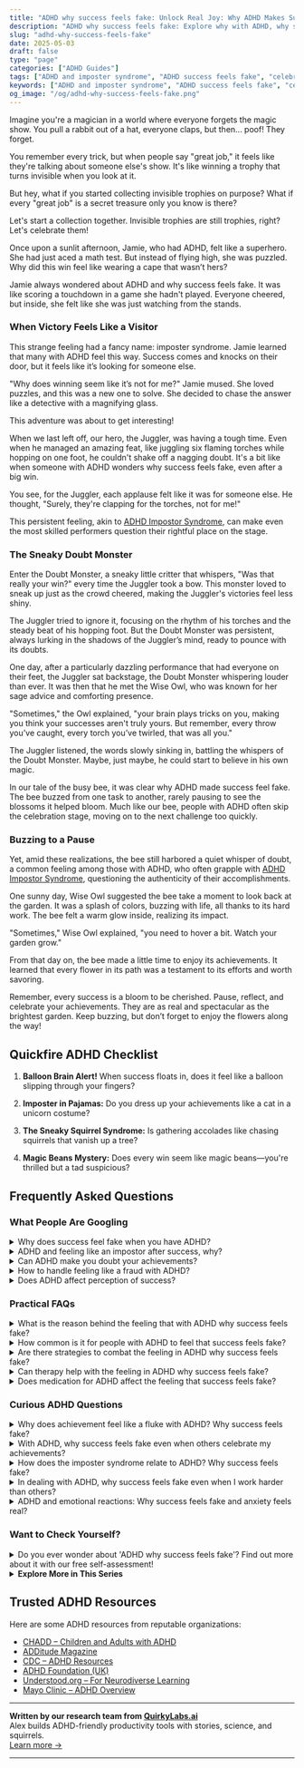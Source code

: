 ```yaml
---
title: "ADHD why success feels fake: Unlock Real Joy: Why ADHD Makes Success Feel Fake!"
description: "ADHD why success feels fake: Explore why with ADHD, why success feels fake, and how to cherish your wins. Dive into a blog that understands and uplifts you, making every achievement truly yours."
slug: "adhd-why-success-feels-fake"
date: 2025-05-03
draft: false
type: "page"
categories: ["ADHD Guides"]
tags: ["ADHD and imposter syndrome", "ADHD success feels fake", "celebrating ADHD achievements", "invisible trophies ADHD", "understanding ADHD emotional themes", "ADHD adult success perception", "ADHD and self-doubt"]
keywords: ["ADHD and imposter syndrome", "ADHD success feels fake", "celebrating ADHD achievements", "invisible trophies ADHD", "understanding ADHD emotional themes", "ADHD adult success perception", "ADHD and self-doubt"]
og_image: "/og/adhd-why-success-feels-fake.png"
---
```


Imagine you're a magician in a world where everyone forgets the magic show. You pull a rabbit out of a hat, everyone claps, but then... poof! They forget. 

You remember every trick, but when people say "great job," it feels like they're talking about someone else's show. It's like winning a trophy that turns invisible when you look at it.

But hey, what if you started collecting invisible trophies on purpose? What if every "great job" is a secret treasure only you know is there?

Let's start a collection together. Invisible trophies are still trophies, right? Let's celebrate them!

Once upon a sunlit afternoon, Jamie, who had ADHD, felt like a superhero. She had just aced a math test. But instead of flying high, she was puzzled. Why did this win feel like wearing a cape that wasn’t hers?

Jamie always wondered about ADHD and why success feels fake. It was like scoring a touchdown in a game she hadn't played. Everyone cheered, but inside, she felt like she was just watching from the stands.

### When Victory Feels Like a Visitor

This strange feeling had a fancy name: imposter syndrome. Jamie learned that many with ADHD feel this way. Success comes and knocks on their door, but it feels like it’s looking for someone else.

"Why does winning seem like it’s not for me?" Jamie mused. She loved puzzles, and this was a new one to solve. She decided to chase the answer like a detective with a magnifying glass. 

This adventure was about to get interesting!

When we last left off, our hero, the Juggler, was having a tough time. Even when he managed an amazing feat, like juggling six flaming torches while hopping on one foot, he couldn't shake off a nagging doubt. It's a bit like when someone with ADHD wonders why success feels fake, even after a big win.

You see, for the Juggler, each applause felt like it was for someone else. He thought, "Surely, they're clapping for the torches, not for me!"

This persistent feeling, akin to [ADHD Impostor Syndrome](/pages/adhd-impostor-syndrome/), can make even the most skilled performers question their rightful place on the stage.

### The Sneaky Doubt Monster

Enter the Doubt Monster, a sneaky little critter that whispers, "Was that really your win?" every time the Juggler took a bow. This monster loved to sneak up just as the crowd cheered, making the Juggler's victories feel less shiny.

The Juggler tried to ignore it, focusing on the rhythm of his torches and the steady beat of his hopping foot. But the Doubt Monster was persistent, always lurking in the shadows of the Juggler’s mind, ready to pounce with its doubts.

One day, after a particularly dazzling performance that had everyone on their feet, the Juggler sat backstage, the Doubt Monster whispering louder than ever. It was then that he met the Wise Owl, who was known for her sage advice and comforting presence.

"Sometimes," the Owl explained, "your brain plays tricks on you, making you think your successes aren't truly yours. But remember, every throw you’ve caught, every torch you’ve twirled, that was all you."

The Juggler listened, the words slowly sinking in, battling the whispers of the Doubt Monster. Maybe, just maybe, he could start to believe in his own magic.

In our tale of the busy bee, it was clear why ADHD made success feel fake. The bee buzzed from one task to another, rarely pausing to see the blossoms it helped bloom. Much like our bee, people with ADHD often skip the celebration stage, moving on to the next challenge too quickly.

### Buzzing to a Pause

Yet, amid these realizations, the bee still harbored a quiet whisper of doubt, a common feeling among those with ADHD, who often grapple with [ADHD Impostor Syndrome](/pages/adhd-impostor-syndrome/), questioning the authenticity of their accomplishments.

One sunny day, Wise Owl suggested the bee take a moment to look back at the garden. It was a splash of colors, buzzing with life, all thanks to its hard work. The bee felt a warm glow inside, realizing its impact.

"Sometimes," Wise Owl explained, "you need to hover a bit. Watch your garden grow."

From that day on, the bee made a little time to enjoy its achievements. It learned that every flower in its path was a testament to its efforts and worth savoring.

Remember, every success is a bloom to be cherished. Pause, reflect, and celebrate your achievements. They are as real and spectacular as the brightest garden. Keep buzzing, but don’t forget to enjoy the flowers along the way!

## Quickfire ADHD Checklist

1. **Balloon Brain Alert!** When success floats in, does it feel like a balloon slipping through your fingers?

2. **Imposter in Pajamas:** Do you dress up your achievements like a cat in a unicorn costume?

3. **The Sneaky Squirrel Syndrome:** Is gathering accolades like chasing squirrels that vanish up a tree?

4. **Magic Beans Mystery:** Does every win seem like magic beans—you're thrilled but a tad suspicious?

## Frequently Asked Questions



### What People Are Googling

<details><summary>Why does success feel fake when you have ADHD?</summary><p>It's not uncommon to feel like success isn't quite real when you have ADHD, and it's okay to feel that way. This often stems from experiences of inconsistency in performance, where some days things go brilliantly and other days, not so much. This can lead to feelings of impostor syndrome, where your achievements might not feel entirely yours. Remember, your successes are genuinely deserved and a result of your unique strengths and hard work, even if your ADHD makes it tough to see that consistently.</p></details>
<details><summary>ADHD and feeling like an impostor after success, why?</summary><p>Absolutely, feeling like an impostor, especially after achieving something great, is quite common when you have ADHD. This often stems from years of experiencing inconsistent performance — acing some tasks unexpectedly and struggling with others that might seem simpler. It’s important to remember that this doesn’t diminish your accomplishments or your abilities. Celebrating your successes, big and small, and acknowledging the hard work you put into achieving them can help combat those impostor feelings. You're doing wonderfully, and your successes are truly deserved!</p></details>
<details><summary>Can ADHD make you doubt your achievements?</summary><p>Absolutely, it's quite common for folks with ADHD to doubt their achievements, a feeling sometimes referred to as "impostor syndrome." This can happen because ADHD can make it tricky to maintain consistent performance, and when you do succeed, you might attribute it to luck or external factors rather than your own abilities. Remember, your achievements are truly yours, and they reflect your hard work and talents, even if your brain tries to convince you otherwise sometimes. It’s helpful to keep a record of positive feedback and successes to remind yourself of your capabilities on tougher days.</p></details>
<details><summary>How to handle feeling like a fraud with ADHD?</summary><p>It's completely normal to struggle with feelings of being a fraud, especially when you have ADHD. Remember, these feelings, often known as imposter syndrome, can be a common response to the unique challenges ADHD brings to managing everyday tasks and long-term goals. A good start is to acknowledge your feelings without judgment and share them with trusted friends or a support group who understand. Also, consider keeping a success journal where you can regularly jot down your achievements, big or small, to visually remind yourself of your strengths and successes. This can help in grounding your self-perception in reality rather than self-doubt.</p></details>
<details><summary>Does ADHD affect perception of success?</summary><p>Absolutely, ADHD can influence how you perceive and experience success. Those with ADHD often find that their achievements might not feel as satisfying due to struggles with self-esteem or the constant pursuit of new goals. It's also common to overlook or downplay your victories because you're already focusing on the next challenge or coping with feelings of being overwhelmed. Remember, your successes are valid and worth celebrating, even if your brain tries to convince you otherwise. Taking a moment to acknowledge and savor your accomplishments can really help in painting a truer picture of your successes.</p></details>



### Practical FAQs

<details><summary>What is the reason behind the feeling that with ADHD why success feels fake?</summary><p>Ah, that feeling you're talking about is actually quite common among folks with ADHD, and it's often linked to something called "impostor syndrome." This happens when successes don't quite feel earned or genuine, despite clear evidence of your hard work and achievements. ADHD can sometimes make it hard to maintain a consistent performance, so when you do succeed, your brain might trick you into thinking it was just luck or a fluke. Remember, your successes are truly yours, built from your efforts and abilities, even if your brain tries to tell you otherwise. It's important to acknowledge and celebrate your achievements, no matter how big or small!</p></details>
<details><summary>How common is it for people with ADHD to feel that success feels fake?</summary><p>Absolutely, feeling like success is unearned or fake is quite common among individuals with ADHD, and it's often linked to something called "impostor syndrome." Many with ADHD struggle with consistent performance, thanks to varying focus and energy levels, which can sometimes lead to doubting their achievements when they do succeed. Remember, your successes are just as valid and deserved as anyone else's, even if your path to them looks a bit different. Embracing your unique approach can help combat those feelings of being an "impostor" and allow you to fully recognize and celebrate your accomplishments.</p></details>
<details><summary>Are there strategies to combat the feeling in ADHD why success feels fake?</summary><p>Absolutely! Feeling like your successes aren't quite real, often called "impostor syndrome," is common, but there are comforting ways to tackle it. One effective strategy is to keep a success journal. In this cozy little book, jot down your achievements, no matter how small they seem, and the positive feedback you receive. Over time, flipping through this journal can remind you of your real accomplishments and help validate your feelings of success. It’s like having a warm, reassuring chat with yourself about how far you’ve come!</p></details>
<details><summary>Can therapy help with the feeling in ADHD why success feels fake?</summary><p>Absolutely, therapy can be a wonderful tool in exploring and addressing those feelings of success feeling 'fake'—a sensation often described as "imposter syndrome" in ADHD. A skilled therapist can help you unpack why these feelings emerge and provide strategies to acknowledge and celebrate your achievements more authentically. They can also guide you in understanding your ADHD better, which can boost self-esteem and reduce feelings of fraudulence. It’s a gentle journey of self-discovery where you learn to embrace your successes as truly your own.</p></details>
<details><summary>Does medication for ADHD affect the feeling that success feels fake?</summary><p>Absolutely, that's a great question to ask! For many people with ADHD, feelings of success can sometimes be overshadowed by self-doubt or what’s often called "impostor syndrome." ADHD medications can help by improving focus and reducing impulsivity and distractibility, which may help you complete tasks more effectively and feel more assured in your accomplishments. However, it's also really valuable to work on building self-confidence through therapy, coaching, or support groups, which can complement the benefits of medication and help you genuinely celebrate your successes.</p></details>



### Curious ADHD Questions

<details><summary>Why does achievement feel like a fluke with ADHD? Why success feels fake?</summary><p>It's really common to feel that way, and you’re definitely not alone in this experience. Often, people with ADHD struggle with inconsistent performance—being able to do something really well one day and then struggling the next. This inconsistency can lead to feeling like your successes are just flukes rather than the result of hard work and talent. It’s also worth noting that many with ADHD have a harder time internalizing positive feedback due to low self-esteem or past experiences. Remember, your achievements are genuinely yours, and recognizing your own patterns can help embrace them more fully.</p></details>
<details><summary>With ADHD, why success feels fake even when others celebrate my achievements?</summary><p>It's really common to feel like this when you have ADHD, and you're not alone in those feelings. This sensation is often linked to something called "imposter syndrome," where despite evident successes, you might still feel like you're not truly deserving of the accolades. ADHD can sometimes make it hard to internalize achievements due to difficulties with self-esteem and a frequent internal narrative that might focus more on past struggles than current successes. Remember, your achievements are genuinely yours, and they are as real and deserved as anyone else's—sometimes, it just takes your self-perception a little time to catch up with reality!</p></details>
<details><summary>How does the imposter syndrome relate to ADHD? Why success feels fake?</summary><p>Absolutely, that feeling is quite common among folks with ADHD, and you're definitely not alone in this. Imposter syndrome, that sneaky feeling of not being quite "enough" despite achievements, often hits harder when you have ADHD. This could be because ADHD comes with challenges like inconsistency in performance and frequent self-doubt, which can make your successes feel more like flukes than real victories. Remember, each success you've achieved is genuinely deserved, built from your effort and skills, even if your brain tries to convince you otherwise sometimes.</p></details>
<details><summary>In dealing with ADHD, why success feels fake even when I work harder than others?</summary><p>It's not uncommon to feel like success isn't quite "real" when you're managing ADHD. This feeling often stems from the extra effort you have to put in just to align with what comes more easily to others, which can make achievements feel less like personal victories and more like finally meeting a standard. Remember, though, that the hard work and unique strategies you develop are incredibly valuable and genuinely worth celebrating. Your successes are absolutely real and a testament to your resilience and creativity, so allow yourself some credit for each victory, big or small.</p></details>
<details><summary>ADHD and emotional reactions: Why success feels fake and anxiety feels real?</summary><p>Absolutely, this is a common feeling among those with ADHD, and it's really understandable. ADHD can sometimes make it tricky to regulate emotions, which means your responses can feel more intense or less predictable. When you achieve something, your brain might not give you that big burst of positive feedback you expect, leading to feelings that your success isn't real or deserved. On the flip side, anxiety can feel all too real and immediate because it triggers a more noticeable reaction in your body and brain. It's important to recognize these patterns, so you can gently remind yourself that your achievements are valid and real, even if they don't feel that way in the moment.</p></details>



### Want to Check Yourself?

<details><summary>Do you ever wonder about 'ADHD why success feels fake'? Find out more about it with our free self-assessment!</summary><p>Absolutely, it's a common feeling for many with ADHD! When you experience successes, you might sometimes dismiss them as just luck or not recognize your own hard work in achieving them. This feeling is known as "imposter syndrome," and it's quite prevalent. Our free self-assessment can help you understand this experience better and offer strategies to embrace your successes fully. Why not give it a try and see how you can celebrate your achievements more confidently?</p></details>

<script type="application/ld+json">
{
  "@context": "https://schema.org",
  "@type": "FAQPage",
  "mainEntity": [
    {
      "@type": "Question",
      "name": "Why does success feel fake when you have ADHD?",
      "acceptedAnswer": {
        "@type": "Answer",
        "text": "It's not uncommon to feel like success isn't quite real when you have ADHD, and it's okay to feel that way. This often stems from experiences of inconsistency in performance, where some days things go brilliantly and other days, not so much. This can lead to feelings of impostor syndrome, where your achievements might not feel entirely yours. Remember, your successes are genuinely deserved and a result of your unique strengths and hard work, even if your ADHD makes it tough to see that consistently."
      }
    },
    {
      "@type": "Question",
      "name": "ADHD and feeling like an impostor after success, why?",
      "acceptedAnswer": {
        "@type": "Answer",
        "text": "Absolutely, feeling like an impostor, especially after achieving something great, is quite common when you have ADHD. This often stems from years of experiencing inconsistent performance \u2014 acing some tasks unexpectedly and struggling with others that might seem simpler. It\u2019s important to remember that this doesn\u2019t diminish your accomplishments or your abilities. Celebrating your successes, big and small, and acknowledging the hard work you put into achieving them can help combat those impostor feelings. You're doing wonderfully, and your successes are truly deserved!"
      }
    },
    {
      "@type": "Question",
      "name": "Can ADHD make you doubt your achievements?",
      "acceptedAnswer": {
        "@type": "Answer",
        "text": "Absolutely, it's quite common for folks with ADHD to doubt their achievements, a feeling sometimes referred to as \"impostor syndrome.\" This can happen because ADHD can make it tricky to maintain consistent performance, and when you do succeed, you might attribute it to luck or external factors rather than your own abilities. Remember, your achievements are truly yours, and they reflect your hard work and talents, even if your brain tries to convince you otherwise sometimes. It\u2019s helpful to keep a record of positive feedback and successes to remind yourself of your capabilities on tougher days."
      }
    },
    {
      "@type": "Question",
      "name": "How to handle feeling like a fraud with ADHD?",
      "acceptedAnswer": {
        "@type": "Answer",
        "text": "It's completely normal to struggle with feelings of being a fraud, especially when you have ADHD. Remember, these feelings, often known as imposter syndrome, can be a common response to the unique challenges ADHD brings to managing everyday tasks and long-term goals. A good start is to acknowledge your feelings without judgment and share them with trusted friends or a support group who understand. Also, consider keeping a success journal where you can regularly jot down your achievements, big or small, to visually remind yourself of your strengths and successes. This can help in grounding your self-perception in reality rather than self-doubt."
      }
    },
    {
      "@type": "Question",
      "name": "Does ADHD affect perception of success?",
      "acceptedAnswer": {
        "@type": "Answer",
        "text": "Absolutely, ADHD can influence how you perceive and experience success. Those with ADHD often find that their achievements might not feel as satisfying due to struggles with self-esteem or the constant pursuit of new goals. It's also common to overlook or downplay your victories because you're already focusing on the next challenge or coping with feelings of being overwhelmed. Remember, your successes are valid and worth celebrating, even if your brain tries to convince you otherwise. Taking a moment to acknowledge and savor your accomplishments can really help in painting a truer picture of your successes."
      }
    }
  ]
}
</script>
<script type="application/ld+json">
{
  "@context": "https://schema.org",
  "@type": "Article",
  "author": {
    "@type": "Person",
    "name": "QuirkyLabs",
    "url": "https://quirkylabs.ai/about"
  },
  "headline": "ADHD why success feels fake: \"Unlock Real Joy: Why ADHD Makes Success Feel Fake!\"",
  "mainEntityOfPage": "https://blog.quirkylabs.ai/pages/adhd-why-success-feels-fake/",
  "datePublished": "2025-05-03"
}
</script>
<script type="application/ld+json">
{
  "@context": "https://schema.org",
  "@type": "BreadcrumbList",
  "itemListElement": [
    {
      "@type": "ListItem",
      "position": 1,
      "name": "Home",
      "item": "https://quirkylabs.ai/"
    },
    {
      "@type": "ListItem",
      "position": 2,
      "name": "Blog",
      "item": "https://blog.quirkylabs.ai/"
    },
    {
      "@type": "ListItem",
      "position": 3,
      "name": "ADHD why success feels fake: \"Unlock Real Joy: Why ADHD Makes Success Feel Fake!\"",
      "item": "https://blog.quirkylabs.ai/pages/adhd-why-success-feels-fake/"
    }
  ]
}
</script>

<details>
<summary><strong>Explore More in This Series</strong></summary>

- [Adhd Secret Anxiety](/pages/adhd-secret-anxiety/)
- [Adhd Performative Productivity](/pages/adhd-performative-productivity/)
- [Adhd Working Hard To Fit In](/pages/adhd-working-hard-to-fit-in/)
- [Adhd Impostor Syndrome](/pages/adhd-impostor-syndrome/)
- [Adhd Feel Like A Fraud](/pages/adhd-feel-like-a-fraud/)
- [Adhd Overexplaining Yourself](/pages/adhd-overexplaining-yourself/)
- [Adhd Self Sabotage](/pages/adhd-self-sabotage/)
- [Adhd People Pleasing](/pages/adhd-people-pleasing/)
</details>



## Trusted ADHD Resources

Here are some ADHD resources from reputable organizations:

- [CHADD – Children and Adults with ADHD](https://chadd.org)
- [ADDitude Magazine](https://www.additudemag.com)
- [CDC – ADHD Resources](https://www.cdc.gov/ncbddd/adhd)
- [ADHD Foundation (UK)](https://www.adhdfoundation.org.uk)
- [Understood.org – For Neurodiverse Learning](https://www.understood.org)
- [Mayo Clinic – ADHD Overview](https://www.mayoclinic.org/diseases-conditions/adhd)


---

**Written by our research team from [QuirkyLabs.ai](https://quirkylabs.ai)**  
Alex builds ADHD-friendly productivity tools with stories, science, and squirrels.  
[Learn more →](https://quirkylabs.ai)

---